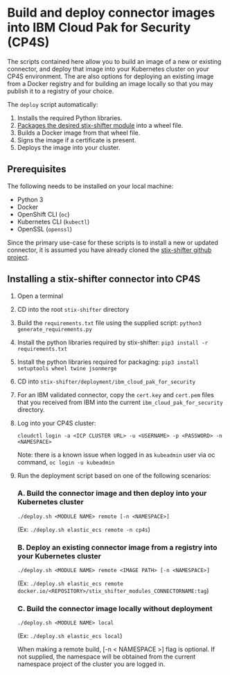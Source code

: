 # Build and deploy connector images into IBM Cloud Pak for Security (CP4S)

The scripts contained here allow you to build an image of a new or existing connector, and deploy that image into your Kubernetes cluster on your CP4S environment. The are also options for deploying an existing image from a Docker registry and for building an image locally so that you may publish it to a registry of your choice. 

The `deploy` script automatically: 

1. Installs the required Python libraries.
2. [Packages the desired stix-shifter module](https://github.com/opencybersecurityalliance/stix-shifter/blob/master/adapter-guide/develop-stix-adapter.md#Packaging-individual-connectors) into a wheel file.
3. Builds a Docker image from that wheel file.
4. Signs the image if a certificate is present.
5. Deploys the image into your cluster.

## Prerequisites

The following needs to be installed on your local machine: 
* Python 3
* Docker
* OpenShift CLI (`oc`)
* Kubernetes CLI (`kubectl`)
* OpenSSL (`openssl`)

Since the primary use-case for these scripts is to install a new or updated connector, it is assumed you have already cloned the [stix-shifter github project](https://github.com/opencybersecurityalliance/stix-shifter).

## Installing a stix-shifter connector into CP4S

1. Open a terminal
2. CD into the root `stix-shifter` directory
3. Build the `requirements.txt` file using the supplied script: `python3 generate_requirements.py`
4. Install the python libraries required by stix-shifter: `pip3 install -r requirements.txt`
5. Install the python libraries required for packaging: `pip3 install setuptools wheel twine jsonmerge`
6. CD into `stix-shifter/deployment/ibm_cloud_pak_for_security`
7. For an IBM validated connector, copy the `cert.key` and `cert.pem` files that you received from IBM into the current `ibm_cloud_pak_for_security` directory.
8. Log into your CP4S cluster: 

    `cloudctl login -a <ICP CLUSTER URL> -u <USERNAME> -p <PASSWORD> -n <NAMESPACE>`

    Note: there is a known issue when logged in as `kubeadmin` user via oc command, `oc login -u kubeadmin`

9. Run the deployment script based on one of the following scenarios:

    ### A. Build the connector image and then deploy into your Kubernetes cluster
    ```
    ./deploy.sh <MODULE NAME> remote [-n <NAMESPACE>]
    ```  
    (Ex: `./deploy.sh elastic_ecs remote -n cp4s`)

    ### B. Deploy an existing connector image from a registry into your Kubernetes cluster
    ```
    ./deploy.sh <MODULE NAME> remote <IMAGE PATH> [-n <NAMESPACE>]
    ```
    (Ex: `./deploy.sh elastic_ecs remote docker.io/<REPOSITORY>/stix_shifter_modules_CONNECTORNAME:tag`)

    ### C. Build the connector image locally without deployment
    ```
    ./deploy.sh <MODULE NAME> local
    ``` 
    (Ex: `./deploy.sh elastic_ecs local`)

    When making a remote build, [-n < NAMESPACE >] flag is optional. If not supplied, the namespace will be obtained from the current namespace project of the cluster you are logged in.

